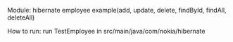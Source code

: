 Module:
    hibernate employee example(add, update, delete, findById, findAll, deleteAll)

How to run:
    run TestEmployee in src/main/java/com/nokia/hibernate